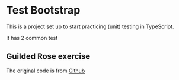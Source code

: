 # Test Bootstrap   

This is a project set up to start practicing (unit) testing in TypeScript.

It has 2 common test 

## Guilded Rose exercise

The original code is from [Github](https://github.com/emilybache/GildedRose-Refactoring-Kata)